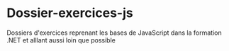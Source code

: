 # Dossier-exercices-js
Dossiers d'exercices reprenant les bases de JavaScript dans la formation .NET et alllant aussi loin que possible
